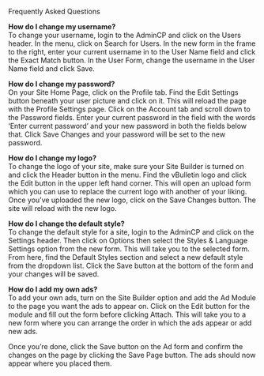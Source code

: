 Frequently Asked Questions 

**How do I change my username?**  
To change your username, login to the AdminCP and click on the Users header. In the menu, click on Search for Users. In the new form in the frame to the right, enter your current username in to the User Name field and click the Exact Match button. In the User Form, change the username in the User Name field and click Save.  
  
**How do I change my password?**  
On your Site Home Page, click on the Profile tab. Find the Edit Settings button beneath your user picture and click on it. This will reload the page with the Profile Settings page. Click on the Account tab and scroll down to the Password fields. Enter your current password in the field with the words ‘Enter current password’ and your new password in both the fields below that. Click Save Changes and your password will be set to the new password.  
  
**How do I change my logo?**  
To change the logo of your site, make sure your Site Builder is turned on and click the Header button in the menu. Find the vBulletin logo and click the Edit button in the upper left hand corner. This will open an upload form which you can use to replace the current logo with another of your liking. Once you’ve uploaded the new logo, click on the Save Changes button. The site will reload with the new logo.  
  
**How do I change the default style?**  
To change the default style for a site, login to the AdminCP and click on the Settings header. Then click on Options then select the Styles & Language Settings option from the new form. This will take you to the selected form. From here, find the Default Styles section and select a new default style from the dropdown list. Click the Save button at the bottom of the form and your changes will be saved.  
  
**How do I add my own ads?**  
To add your own ads, turn on the Site Builder option and add the Ad Module to the page you want the ads to appear on. Click on the Edit button for the module and fill out the form before clicking Attach. This will take you to a new form where you can arrange the order in which the ads appear or add new ads.  
  
Once you’re done, click the Save button on the Ad form and confirm the changes on the page by clicking the Save Page button. The ads should now appear where you placed them.